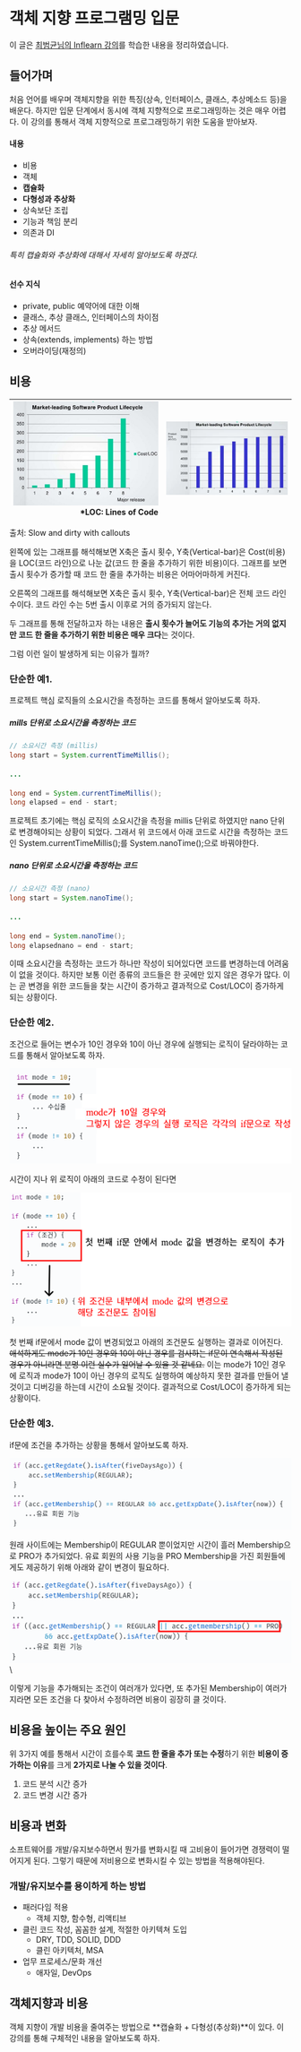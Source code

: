 # 객체 지향 프로그램밍 입문
이 글은 [최범균님의 Inflearn 강의](https://www.inflearn.com/course/%EA%B0%9D%EC%B2%B4-%EC%A7%80%ED%96%A5-%ED%94%84%EB%A1%9C%EA%B7%B8%EB%9E%98%EB%B0%8D-%EC%9E%85%EB%AC%B8/dashboard)를 학습한 내용을 정리하였습니다.

## 들어가며
처음 언어를 배우며 객체지향을 위한 특징(상속, 인터페이스, 클래스, 추상메소드 등)을 배운다.
하지만 입문 단계에서 동시에 객체 지향적으로 프로그래밍하는 것은 매우 어렵다.
이 강의를 통해서 객체 지향적으로 프로그래밍하기 위한 도움을 받아보자.

#### 내용
- 비용
- 객체
- **캡슐화**
- **다형성과 추상화**
- 상속보단 조립
- 기능과 책임 분리
- 의존과 DI
###### 특히 캡슐화와 추상화에 대해서 자세히 알아보도록 하겠다.

#### 선수 지식
- private, public 예약어에 대한 이해
- 클래스, 추상 클래스, 인터페이스의 차이점
- 추상 메서드
- 상속(extends, implements) 하는 방법
- 오버라이딩(재정의)

## 비용

|![](images/01.들어가며/비용01.png)  *LOC: Lines of Code|![](images/01.들어가며/비용02.png)|
|---:|---|

출처: Slow and dirty with callouts

왼쪽에 있는 그래프를 해석해보면 X축은 출시 횟수, Y축(Vertical-bar)은 Cost(비용)을 LOC(코드 라인)으로 나눈 값(코드 한 줄을 추가하기 위한 비용)이다.
그래프를 보면 출시 횟수가 증가할 때 코드 한 줄을 추가하는 비용은 어마어마하게 커진다.

오른쪽의 그래프를 해석해보면 X축은 출시 횟수, Y축(Vertical-bar)은 전체 코드 라인 수이다.
코드 라인 수는 5번 출시 이후로 거의 증가되지 않는다.

두 그래프를 통해 전달하고자 하는 내용은 **출시 횟수가 늘어도 기능의 추가는 거의 없지만 코드 한 줄을 추가하기 위한 비용은 매우 크다**는 것이다.

그럼 이런 일이 발생하게 되는 이유가 뭘까?

### 단순한 예1.
프로젝트 핵심 로직들의 소요시간을 측정하는 코드를 통해서 알아보도록 하자.
##### mills 단위로 소요시간을 측정하는 코드
```java
// 소요시간 측정 (millis)
long start = System.currentTimeMillis();

...

long end = System.currentTimeMillis();
long elapsed = end - start;
``` 
프로젝트 초기에는 핵심 로직의 소요시간을 측정을 millis 단위로 하였지만 nano 단위로 변경해야되는 상황이 되었다.
그래서 위 코드에서 아래 코드로 시간을 측정하는 코드인 System.currentTimeMillis();를 System.nanoTime();으로 바꿔야한다.
##### nano 단위로 소요시간을 측정하는 코드
```java
// 소요시간 측정 (nano)
long start = System.nanoTime();

...

long end = System.nanoTime();
long elapsednano = end - start;
```
이때 소요시간을 측정하는 코드가 하나만 작성이 되어있다면 코드를 변경하는데 어려움이 없을 것이다.
하지만 보통 이런 종류의 코드들은 한 곳에만 있지 않은 경우가 많다.
이는 곧 변경을 위한 코드들을 찾는 시간이 증가하고 결과적으로 Cost/LOC이 증가하게 되는 상황이다.

### 단순한 예2.
조건으로 들어는 변수가 10인 경우와 10이 아닌 경우에 실행되는 로직이 달라야하는 코드를 통해서 알아보도록 하자.

![](images/01.들어가며/단순한예2-1.png)

시간이 지나 위 로직이 아래의 코드로 수정이 된다면

![](images/01.들어가며/단순한예2-2.png)

첫 번째 if문에서 mode 값이 변경되었고 아래의 조건문도 실행하는 결과로 이어진다.
~~애석하게도 mode가 10인 경우와 10이 아닌 경우를 검사하는 if문이 연속해서 작성된 경우가 아니라면 분명 이런 실수가 일어날 수 있을 것 같네요.~~
이는 mode가 10인 경우에 로직과 mode가 10이 아닌 경우의 로직도 실행하여 예상하지 못한 결과를 만들어 낼 것이고 디버깅을 하는데 시간이 소요될 것이다.
결과적으로 Cost/LOC이 증가하게 되는 상황이다.

### 단순한 예3.
if문에 조건을 추가하는 상황을 통해서 알아보도록 하자.

![](images/01.들어가며/단순한예3-1.png)

원래 사이트에는 Membership이 REGULAR 뿐이었지만 시간이 흘러 Membership으로 PRO가 추가되었다.
유료 회원의 사용 기능을 PRO Membership을 가진 회원들에게도 제공하기 위해 아래와 같이 변경이 필요하다.

![](images/01.들어가며/단순한예3-2.png)
\

이렇게 기능을 추가해되는 조건이 여러개가 있다면, 또 추가된 Membership이 여러가지라면 모든 조건을 다 찾아서 수정하려면 비용이 굉장히 클 것이다.

## 비용을 높이는 주요 원인
위 3가지 예를 통해서 시간이 흐를수록 **코드 한 줄을 추가 또는 수정**하기 위한 **비용이 증가하는 이유**를 크게 **2가지로 나눌 수 있을 것이다**.

1. 코드 분석 시간 증가
2. 코드 변경 시간 증가

## 비용과 변화
소프트웨어를 개발/유지보수하면서 뭔가를 변화시킬 때 고비용이 들어가면 경쟁력이 떨어지게 된다.
그렇기 때문에 저비용으로 변화시킬 수 있는 방법을 적용해야된다.

### 개발/유지보수를 용이하게 하는 방법

- 패러다임 적용
    - 객체 지향, 함수형, 리액티브
- 클린 코드 작성, 꼼꼼한 설계, 적절한 아키텍쳐 도입
    - DRY, TDD, SOLID, DDD
    - 클린 아키텍처, MSA
- 업무 프로세스/문화 개선
    - 애자일, DevOps

## 객체지향과 비용
객체 지향이 개발 비용을 줄여주는 방법으로 **캡슐화 + 다형성(추상화)**이 있다.
이 강의를 통해 구체적인 내용을 알아보도록 하자.